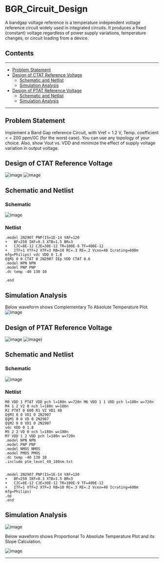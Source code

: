 # BGR_Circuit_Design
A bandgap voltage reference is a temperature independent voltage reference circuit widely used in integrated circuits. It produces a fixed (constant) voltage regardless of power supply variations, temperature changes, or circuit loading from a device.

## Contents
------------
* [Problem Statement](#problem-statement)
* [Design of CTAT Reference Voltage](#design-of-ctat-reference-voltage)
  * [Schematic and Netlist](#schematic-and-netlist)
  * [Simulation Analysis](#simulation-analysis)
* [Design of PTAT Reference Voltage](#design-of-ptat-reference-voltage)
  * [Schematic and Netlist](#schematic-and-netlist)
  * [Simulation Analysis](#simulation-analysis)


---------
## Problem Statement
Implement a Band Gap reference Circuit, with Vref = 1.2 V, Temp. coefficient < = 200 ppm/0C (for the worst case). You can use any topology of your choice. Also, show Vout vs. VDD and minimize the effect of supply voltage variation in output voltage.

## Design of CTAT Reference Voltage
![image](https://user-images.githubusercontent.com/100671647/234956625-670ddf51-2e27-45dd-888d-d5f64c4d338c.png)
![image](https://user-images.githubusercontent.com/100671647/234956702-88ffc350-3743-4663-a1d9-f192ed0e3818.png)


## Schematic and Netlist
### Schematic
![image](https://user-images.githubusercontent.com/100671647/234956763-50a72a88-9de8-4a9a-9d61-4747501d1ed7.png)
### Netlist
`````
.model 2N2907 PNP(IS=1E-14 VAF=120
+	BF=250 IKF=0.3 XTB=1.5 BR=3
+	CJC=8E-12 CJE=30E-12 TR=100E-9 TF=400E-12
+	ITF=1 VTF=2 XTF=3 RB=10 RC=.3 RE=.2 Vceo=40 Icrating=600m
mfg=Philips) vdc VDD 0 1.8
Q§M1 0 0 CTAT 0 2N2907 IEp VDD CTAT 0.6
.model NPN NPN
.model PNP PNP
.dc temp -40 130 10

.end

`````
   
## Simulation Analysis
Below waveform shows Complementary To Absolute Temperature Plot.
![image](https://user-images.githubusercontent.com/100671647/234960474-f00f00bb-7291-492f-a045-3db7030694ce.png)

## Design of PTAT Reference Voltage 
![image](https://user-images.githubusercontent.com/100671647/234960660-d288864e-636f-4d1f-bac2-2b5d3837a2dc.png)
![image](https://user-images.githubusercontent.com/100671647/234960714-ba1cca9a-3f07-4e69-8a0e-36614a2e750d.png))

## Schematic and Netlist
### Schematic
![image](https://user-images.githubusercontent.com/100671647/234960787-4021a576-87c3-4523-b8b2-f30adff2772d.png)

### Netlist

`````
M8 VDD 1 PTAT VDD pch l=180n w=720n M6 VDD 1 1 VDD pch l=180n w=720n
M4 1 2 V2 0 nch l=180n w=180n
R2 PTAT 0 600 R1 V2 VD1 40
Q§M3 0 0 VD1 0 2N2907
Q§M1 0 0 VD 0 2N2907
Q§M2 0 0 VD1 0 2N2907
vdc VDD 0 1.8
M5 2 2 VD 0 nch l=180n w=180n
M7 VDD 1 2 VDD pch l=180n w=720n
.model NPN NPN
.model PNP PNP
.model NMOS NMOS
.model PMOS PMOS
.dc temp -40 130 10
.include ptm_level_49_180nm.txt


.model 2N2907 PNP(IS=1E-14 VAF=120
+	BF=250 IKF=0.3 XTB=1.5 BR=3
+	CJC=8E-12 CJE=30E-12 TR=100E-9 TF=400E-12
+	ITF=1 VTF=2 XTF=3 RB=10 RC=.3 RE=.2 Vceo=40 Icrating=600m
mfg=Philips)
.op
.end

`````

## Simulation Analysis
![image](https://user-images.githubusercontent.com/100671647/234961152-18e8849e-1167-4398-819d-fde34252dcb3.png)

Below waveform shows Proportional To Absolute Temperature Plot and its Slope Calculation.

![image](https://user-images.githubusercontent.com/100671647/234961236-ebd7bc53-1877-4f8c-a188-b12967ecb54e.png)

------------------------------------------------------------------------------------------------------------------------------------------------------------------




